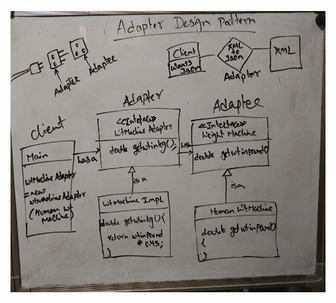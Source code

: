 <p align="center">
<img src="https://raw.githubusercontent.com/m-Chetan/Design-Patterns/main/Structural/Adapter/adapter.jpeg" width="700" height="450">
</p?
